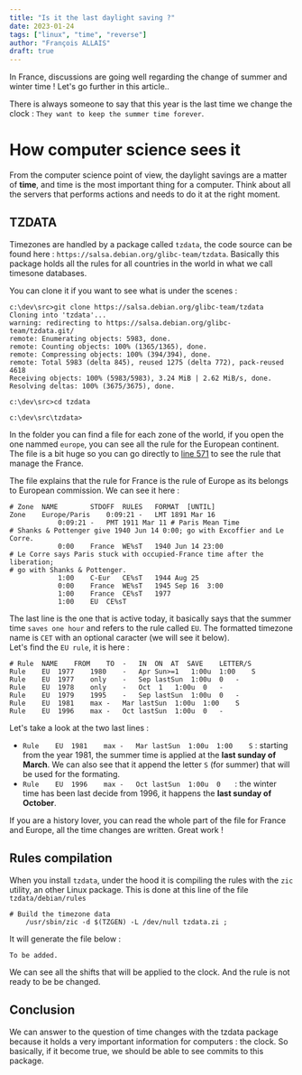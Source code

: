 ```yaml
---
title: "Is it the last daylight saving ?"
date: 2023-01-24
tags: ["linux", "time", "reverse"]
author: "François ALLAIS"
draft: true
---
```


In France, discussions are going well regarding the change of summer and winter time ! Let's go further in this article..
<!--more-->

There is always someone to say that this year is the last time we change the clock : `They want to keep the summer time forever`.

# How computer science sees it

From the computer science point of view, the daylight savings are a matter of **time**, and time is the most important thing for a computer. Think about all the servers that performs actions and needs to do it at the right moment.

## TZDATA

Timezones are handled by a package called `tzdata`, the code source can be found here : `https://salsa.debian.org/glibc-team/tzdata`. Basically this package holds all the rules for all countries in the world in what we call timesone databases.

You can clone it if you want to see what is under the scenes :

```
c:\dev\src>git clone https://salsa.debian.org/glibc-team/tzdata
Cloning into 'tzdata'...
warning: redirecting to https://salsa.debian.org/glibc-team/tzdata.git/
remote: Enumerating objects: 5983, done.
remote: Counting objects: 100% (1365/1365), done.
remote: Compressing objects: 100% (394/394), done.
remote: Total 5983 (delta 845), reused 1275 (delta 772), pack-reused 4618
Receiving objects: 100% (5983/5983), 3.24 MiB | 2.62 MiB/s, done.
Resolving deltas: 100% (3675/3675), done.

c:\dev\src>cd tzdata

c:\dev\src\tzdata>
```

In the folder you can find a file for each zone of the world, if you open the one nammed `europe`, you can see all the rule for the European continent. The file is a bit huge so you can go directly to [line 571](https://salsa.debian.org/glibc-team/tzdata/-/blob/sid/europe#L571) to see the rule that manage the France.

The file explains that the rule for France is the rule of Europe as its belongs to European commission. We can see it here :

```
# Zone	NAME		STDOFF	RULES	FORMAT	[UNTIL]
Zone	Europe/Paris	0:09:21 -	LMT	1891 Mar 16
			0:09:21	-	PMT	1911 Mar 11 # Paris Mean Time
# Shanks & Pottenger give 1940 Jun 14 0:00; go with Excoffier and Le Corre.
			0:00	France	WE%sT	1940 Jun 14 23:00
# Le Corre says Paris stuck with occupied-France time after the liberation;
# go with Shanks & Pottenger.
			1:00	C-Eur	CE%sT	1944 Aug 25
			0:00	France	WE%sT	1945 Sep 16  3:00
			1:00	France	CE%sT	1977
			1:00	EU	CE%sT
```

The last line is the one that is active today, it basically says that the summer time `saves one hour` and refers to the rule called `EU`. The formatted timezone name is `CET` with an optional caracter (we will see it below).  
Let's find the `EU rule`, it is here :

```
# Rule	NAME	FROM	TO	-	IN	ON	AT	SAVE	LETTER/S
Rule	EU	1977	1980	-	Apr	Sun>=1	 1:00u	1:00	S
Rule	EU	1977	only	-	Sep	lastSun	 1:00u	0	-
Rule	EU	1978	only	-	Oct	 1	 1:00u	0	-
Rule	EU	1979	1995	-	Sep	lastSun	 1:00u	0	-
Rule	EU	1981	max	-	Mar	lastSun	 1:00u	1:00	S
Rule	EU	1996	max	-	Oct	lastSun	 1:00u	0	-
```

Let's take a look at the two last lines :

 - `Rule	EU	1981	max	-	Mar	lastSun	 1:00u	1:00	S` : starting from the year 1981, the summer time is applied at the **last sunday of March**. We can also see that it append the letter `S` (for summer) that will be used for the formating.
 - `Rule	EU	1996	max	-	Oct	lastSun	 1:00u	0	` : the winter time has been last decide from 1996, it happens the **last sunday of October**.

If you are a history lover, you can read the whole part of the file for France and Europe, all the time changes are written. Great work !

## Rules compilation

When you install `tzdata`, under the hood it is compiling the rules with the `zic` utility, an other Linux package. This is done at this line of the file `tzdata/debian/rules`

```
# Build the timezone data
	/usr/sbin/zic -d $(TZGEN) -L /dev/null tzdata.zi ;
```

It will generate the file below :

```
To be added.
```

We can see all the shifts that will be applied to the clock. And the rule is not ready to be be changed.

## Conclusion

We can answer to the question of time changes with the tzdata package because it holds a very important information for computers : the clock. So basically, if it become true, we should be able to see commits to this package.